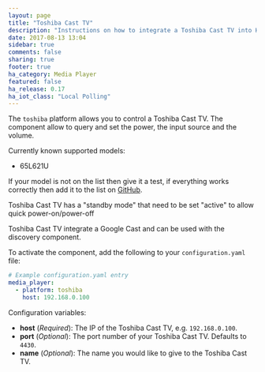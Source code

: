 ```yaml
---
layout: page
title: "Toshiba Cast TV"
description: "Instructions on how to integrate a Toshiba Cast TV into Home Assistant."
date: 2017-08-13 13:04
sidebar: true
comments: false
sharing: true
footer: true
ha_category: Media Player
featured: false
ha_release: 0.17
ha_iot_class: "Local Polling"
---
```


The `toshiba` platform allows you to control a Toshiba Cast TV. The component allow to query and set the power, the input source and the volume.

Currently known supported models:

- 65L621U

If your model is not on the list then give it a test, if everything works correctly then add it to the list on [GitHub](https://github.com/home-assistant/home-assistant.io).

Toshiba Cast TV has a "standby mode" that need to be set "active" to allow quick power-on/power-off

Toshiba Cast TV integrate a Google Cast and can be used with the discovery component. 

To activate the component, add the following to your `configuration.yaml` file:

```yaml
# Example configuration.yaml entry
media_player:
  - platform: toshiba
    host: 192.168.0.100
```

Configuration variables:

- **host** (*Required*): The IP of the Toshiba Cast TV, e.g. `192.168.0.100`.
- **port** (*Optional*): The port number of your Toshiba Cast TV. Defaults to `4430`.
- **name** (*Optional*): The name you would like to give to the Toshiba Cast TV.
